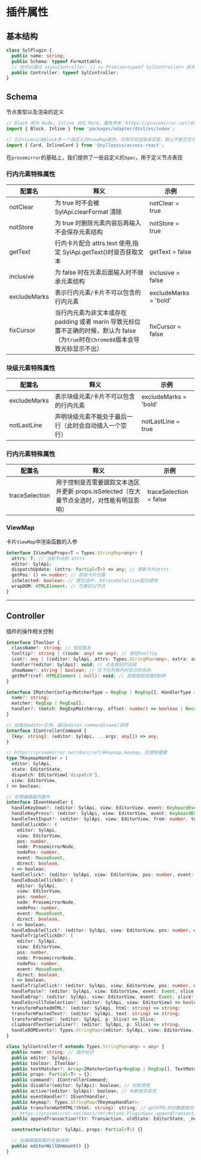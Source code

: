 # 插件属性

## 基本结构

```typescript
class SylPlugin {
  public name: string;
  public Schema: typeof Formattable;
  // 也可以通过 asyncController: () => Promise<typeof SylController> 异步加载 Controller, 共存会覆盖Controller
  public Controller: typeof SylController;
}
```

## Schema

节点类型以及渲染的定义

```typescript
// Block 即为 Node, Inline 对应 Mark，属性参考：https://prosemirror.net/docs/ref/#model.NodeSpec
import { Block, Inline } from 'packages/adapter/dist/es/index';

// 比Inline以及Block多一个自定义的ViewMap属性，可用不同渲染库实现，默认不能包含可编辑内容
import { Card, InlineCard } from '@syllepsis/access-react';
```

在`prosemirror`的基础上，我们提供了一些自定义的`Spec`，用于定义节点表现

### 行内元素特殊属性

| 配置名       | 释义                                                                                                                               | 示例                  |
| ------------ | ---------------------------------------------------------------------------------------------------------------------------------- | --------------------- |
| notClear     | 为 true 时不会被 SylApi.clearFormat 清除                                                                                           | notClear = true       |
| notStore     | 为 true 时删除元素内容后再输入不会保存元素结构                                                                                     | notStore = true       |
| getText      | 行内卡片配合 attrs.text 使用,指定 SylApi.getText()时是否获取文本                                                                   | getText = false       |
| inclusive    | 为 false 时在元素后面输入时不继承元素结构                                                                                          | inclusive = false     |
| excludeMarks | 表示行内元素/卡片不可以包含的行内元素                                                                                              | excludeMarks = 'bold' |
| fixCursor    | 当行内元素为非文本或存在 padding 或者 marin 导致光标位置不正确的时候，默认为 false（为`true`时在`Chrome88`版本会导致光标显示不出） | fixCursor = false     |

### 块级元素特殊属性

| 配置名       | 释义                                                   | 示例                  |
| ------------ | ------------------------------------------------------ | --------------------- |
| excludeMarks | 表示块级元素/卡片不可以包含的行内元素                  | excludeMarks = 'bold' |
| notLastLine  | 声明块级元素不能处于最后一行（此时会自动插入一个空行） | notLastLine = true    |

### 行内元素特殊属性

| 配置名         | 释义                                                                                      | 示例                   |
| -------------- | ----------------------------------------------------------------------------------------- | ---------------------- |
| traceSelection | 用于控制是否需要跟踪文本选区并更新 props.isSelected（在大量节点全选时，对性能有明显影响） | traceSelection = false |

### ViewMap

卡片`ViewMap`中渲染函数的入参

```typescript
interface IViewMapProps<T = Types.StringMap<any>> {
  attrs: T; // 当前节点的 attrs
  editor: SylApi;
  dispatchUpdate: (attrs: Partial<T>) => any; // 更新卡片attrs
  getPos: () => number; // 获取卡片位置
  isSelected: boolean; // 是否选中，与traceSelection配合使用
  wrapDOM: HTMLElement; // 包裹的父节点
}
```

---

## Controller

插件的操作相关控制

```typescript
interface IToolbar {
  className?: string; // 按钮类名
  tooltip?: string | ((node: any) => any); // 按钮tooltip
  icon?: any | ((editor: SylApi, attrs: Types.StringMap<any>, extra: any) => any); // 按钮的icon
  handler?(editor: SylApi): void; // 点击按钮的回调
  showName?: string | boolean; // 在下拉列表内时显示的名称
  getRef?(ref: HTMLElement | null): void; // 获取按钮挂载的DOM
}

interface IMatcherConfig<MatcherType = RegExp | RegExp[], HandlerType = TextMatcherHandler> {
  name?: string;
  matcher: RegExp | RegExp[];
  handler?: (match: RegExpMatchArray, offset: number) => boolean | Record<string, any>;
}

// 挂载在editor实例，通过editor.command[name]调用
interface IControllerCommand {
  [key: string]: (editor: SylApi, ...args: any[]) => any;
}

// https://prosemirror.net/docs/ref/#keymap.keymap，处理快捷键
type TKeymapHandler = (
  editor: SylApi,
  state: EditorState,
  dispatch: EditorView['dispatch'],
  view: EditorView,
) => boolean;

// 处理编辑器内事件
interface IEventHandler {
  handleKeyDown?: (editor: SylApi, view: EditorView, event: KeyboardEvent) => boolean;
  handleKeyPress?: (editor: SylApi, view: EditorView, event: KeyboardEvent) => boolean;
  handleTextInput?: (editor: SylApi, view: EditorView, from: number, to: number, text: string) => boolean;
  handleClickOn?: (
    editor: SylApi,
    view: EditorView,
    pos: number,
    node: ProsemirrorNode,
    nodePos: number,
    event: MouseEvent,
    direct: boolean,
  ) => boolean;
  handleClick?: (editor: SylApi, view: EditorView, pos: number, event: MouseEvent) => boolean;
  handleDoubleClickOn?: (
    editor: SylApi,
    view: EditorView,
    pos: number,
    node: ProsemirrorNode,
    nodePos: number,
    event: MouseEvent,
    direct: boolean,
  ) => boolean;
  handleDoubleClick?: (editor: SylApi, view: EditorView, pos: number, event: MouseEvent) => boolean;
  handleTripleClickOn?: (
    editor: SylApi,
    view: EditorView,
    pos: number,
    node: ProsemirrorNode,
    nodePos: number,
    event: MouseEvent,
    direct: boolean,
  ) => boolean;
  handleTripleClick?: (editor: SylApi, view: EditorView, pos: number, event: MouseEvent) => boolean;
  handlePaste?: (editor: SylApi, view: EditorView, event: Event, slice: Slice) => boolean;
  handleDrop?: (editor: SylApi, view: EditorView, event: Event, slice: Slice, moved: boolean) => boolean;
  handleScrollToSelection?: (editor: SylApi, view: EditorView) => boolean;
  transformPastedHTML?: (editor: SylApi, html: string) => string;
  transformPastedText?: (editor: SylApi, text: string) => string;
  transformPasted?: (editor: SylApi, p: Slice) => Slice;
  clipboardTextSerializer?: (editor: SylApi, p: Slice) => string;
  handleDOMEvents?: Types.StringMap<(editor: SylApi, view: EditorView, event: any) => boolean>;
}

class SylController<T extends Types.StringMap<any> = any> {
  public name: string; // 插件标识
  public editor: SylApi;
  public toolbar: IToolbar;
  public textMatcher?: Array<IMatcherConfig<RegExp | RegExp[], TextMatcherHandler>>;
  public props: Partial<T> = {};
  public command?: IControllerCommand;
  public disable?(editor: SylApi): boolean; // 判断禁用
  public active?(editor: SylApi): boolean; // 判断是否高亮
  public eventHandler?: IEventHandler;
  public keymap?: Types.StringMap<TKeymapHandler>;
  public transformGetHTML?(html: string): string; // getHTML时对数据做处理
  // https://prosemirror.net/docs/ref/#state.PluginSpec.appendTransaction, 只在需要修改时返回Transaction
  public appendTransaction?(tr: Transaction, oldState: EditorState, _newState: EditorState): void | Transaction;

  constructor(editor: SylApi, props: Partial<T>) {}

  // 在编辑器卸载时会被调用
  public editorWillUnmount() {}
}
```
